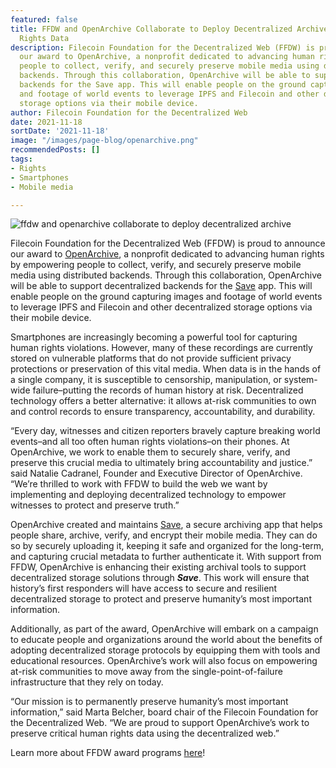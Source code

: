 ```yaml
---
featured: false
title: FFDW and OpenArchive Collaborate to Deploy Decentralized Archive for Human
  Rights Data
description: Filecoin Foundation for the Decentralized Web (FFDW) is proud to announce
  our award to OpenArchive, a nonprofit dedicated to advancing human rights by empowering
  people to collect, verify, and securely preserve mobile media using distributed
  backends. Through this collaboration, OpenArchive will be able to support decentralized
  backends for the Save app. This will enable people on the ground capturing images
  and footage of world events to leverage IPFS and Filecoin and other decentralized
  storage options via their mobile device.
author: Filecoin Foundation for the Decentralized Web
date: 2021-11-18
sortDate: '2021-11-18'
image: "/images/page-blog/openarchive.png"
recommendedPosts: []
tags:
- Rights
- Smartphones
- Mobile media

---
```

![ffdw and openarchive collaborate to deploy decentralized archive](/images/page-blog/ffdw-and-openarchive-collaborate-to-deploy-decentralized-archive-for-human-rights-data.png)

Filecoin Foundation for the Decentralized Web (FFDW) is proud to announce our award to [OpenArchive](https://open-archive.org/), a nonprofit dedicated to advancing human rights by empowering people to collect, verify, and securely preserve mobile media using distributed backends. Through this collaboration, OpenArchive will be able to support decentralized backends for the [Save](https://open-archive.org/Save-Launch/) app. This will enable people on the ground capturing images and footage of world events to leverage IPFS and Filecoin and other decentralized storage options via their mobile device.

Smartphones are increasingly becoming a powerful tool for capturing human rights violations. However, many of these recordings are currently stored on vulnerable platforms that do not provide sufficient privacy protections or preservation of this vital media. When data is in the hands of a single company, it is susceptible to censorship, manipulation, or system-wide failure–putting the records of human history at risk. Decentralized technology offers a better alternative: it allows at-risk communities to own and control records to ensure transparency, accountability, and durability.

“Every day, witnesses and citizen reporters bravely capture breaking world events–and all too often human rights violations–on their phones. At OpenArchive, we work to enable them to securely share, verify, and preserve this crucial media to ultimately bring accountability and justice.” said Natalie Cadranel, Founder and Executive Director of OpenArchive. “We’re thrilled to work with FFDW to build the web we want by implementing and deploying decentralized technology to empower witnesses to protect and preserve truth.”

OpenArchive created and maintains [Save](https://open-archive.org/Save-Launch/), a secure archiving app that helps people share, archive, verify, and encrypt their mobile media. They can do so by securely uploading it, keeping it safe and organized for the long-term, and capturing crucial metadata to further authenticate it. With support from FFDW, OpenArchive is enhancing their existing archival tools to support decentralized storage solutions through ***Save***. This work will ensure that history’s first responders will have access to secure and resilient decentralized storage to protect and preserve humanity’s most important information.

Additionally, as part of the award, OpenArchive will embark on a campaign to educate people and organizations around the world about the benefits of adopting decentralized storage protocols by equipping them with tools and educational resources. OpenArchive’s work will also focus on empowering at-risk communities to move away from the single-point-of-failure infrastructure that they rely on today.

“Our mission is to permanently preserve humanity’s most important information,” said Marta Belcher, board chair of the Filecoin Foundation for the Decentralized Web. “We are proud to support OpenArchive’s work to preserve critical human rights data using the decentralized web.”

Learn more about FFDW award programs [here](/awards)!
